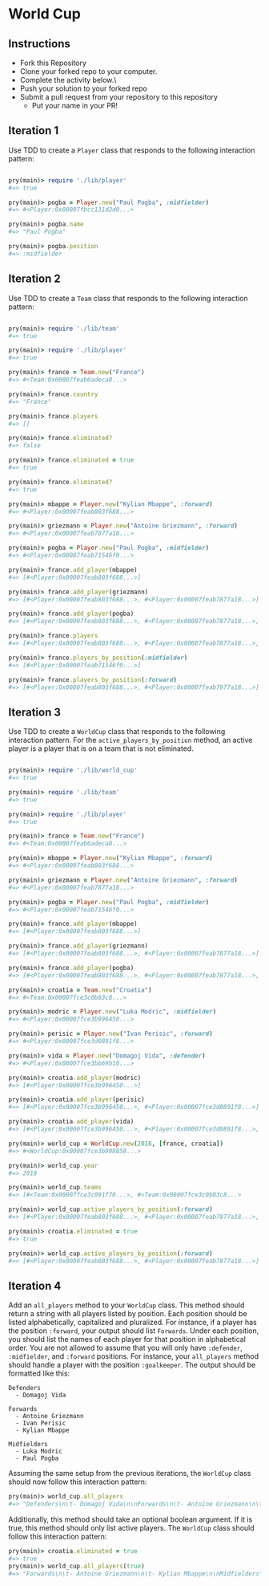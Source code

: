 # World Cup

## Instructions

* Fork this Repository
* Clone your forked repo to your computer.
* Complete the activity below.\
* Push your solution to your forked repo
* Submit a pull request from your repository to this repository
  * Put your name in your PR!

## Iteration 1

Use TDD to create a `Player` class that responds to the following interaction pattern:

```ruby

pry(main)> require './lib/player'
#=> true

pry(main)> pogba = Player.new("Paul Pogba", :midfielder)
#=> #<Player:0x00007fbcc131d2d0...>

pry(main)> pogba.name
#=> "Paul Pogba"

pry(main)> pogba.position
#=> :midfielder
```

## Iteration 2

Use TDD to create a `Team` class that responds to the following interaction pattern:

```ruby

pry(main)> require './lib/team'
#=> true

pry(main)> require './lib/player'
#=> true

pry(main)> france = Team.new("France")
#=> #<Team:0x00007feab6adeca8...>

pry(main)> france.country
#=> "France"

pry(main)> france.players
#=> []

pry(main)> france.eliminated?
#=> false

pry(main)> france.eliminated = true
#=> true

pry(main)> france.eliminated?
#=> true

pry(main)> mbappe = Player.new("Kylian Mbappe", :forward)
#=> #<Player:0x00007feab803f688...>

pry(main)> griezmann = Player.new("Antoine Griezmann", :forward)
#=> #<Player:0x00007feab7877a18...>

pry(main)> pogba = Player.new("Paul Pogba", :midfielder)
#=> #<Player:0x00007feab71546f0...>

pry(main)> france.add_player(mbappe)
#=> [#<Player:0x00007feab803f688...>]

pry(main)> france.add_player(griezmann)
#=> [#<Player:0x00007feab803f688...>, #<Player:0x00007feab7877a18...>]

pry(main)> france.add_player(pogba)
#=> [#<Player:0x00007feab803f688...>, #<Player:0x00007feab7877a18...>, #<Player:0x00007feab71546f0...>]

pry(main)> france.players
#=> [#<Player:0x00007feab803f688...>, #<Player:0x00007feab7877a18...>, #<Player:0x00007feab71546f0...>]

pry(main)> france.players_by_position(:midfielder)
#=> [#<Player:0x00007feab71546f0...>]

pry(main)> france.players_by_position(:forward)
#=> [#<Player:0x00007feab803f688...>, #<Player:0x00007feab7877a18...>]
```

## Iteration 3

Use TDD to create a `WorldCup` class that responds to the following interaction pattern. For the `active_players_by_position` method, an active player is a player that is on a team that is not eliminated.

```ruby

pry(main)> require './lib/world_cup'
#=> true

pry(main)> require './lib/team'
#=> true

pry(main)> require './lib/player'
#=> true

pry(main)> france = Team.new("France")
#=> #<Team:0x00007feab6adeca8...>

pry(main)> mbappe = Player.new("Kylian Mbappe", :forward)
#=> #<Player:0x00007feab803f688...>

pry(main)> griezmann = Player.new("Antoine Griezmann", :forward)
#=> #<Player:0x00007feab7877a18...>

pry(main)> pogba = Player.new("Paul Pogba", :midfielder)
#=> #<Player:0x00007feab71546f0...>

pry(main)> france.add_player(mbappe)
#=> [#<Player:0x00007feab803f688...>]

pry(main)> france.add_player(griezmann)
#=> [#<Player:0x00007feab803f688...>, #<Player:0x00007feab7877a18...>]

pry(main)> france.add_player(pogba)
#=> [#<Player:0x00007feab803f688...>, #<Player:0x00007feab7877a18...>, #<Player:0x00007feab71546f0...>]

pry(main)> croatia = Team.new("Croatia")
#=> #<Team:0x00007fce3c0b83c8...>

pry(main)> modric = Player.new("Luka Modric", :midfielder)
#=> #<Player:0x00007fce3b996450...>

pry(main)> perisic = Player.new("Ivan Perisic", :forward)
#=> #<Player:0x00007fce3d0891f8...>

pry(main)> vida = Player.new("Domagoj Vida", :defender)
#=> #<Player:0x00007fce3bb69b10...>

pry(main)> croatia.add_player(modric)
#=> [#<Player:0x00007fce3b996450...>]

pry(main)> croatia.add_player(perisic)
#=> [#<Player:0x00007fce3b996450...>, #<Player:0x00007fce3d0891f8...>]

pry(main)> croatia.add_player(vida)
#=> [#<Player:0x00007fce3b996450...>, #<Player:0x00007fce3d0891f8...>, #<Player:0x00007fce3bb69b10...>]

pry(main)> world_cup = WorldCup.new(2018, [france, croatia])
#=> #<WorldCup:0x00007fce3b908858...>

pry(main)> world_cup.year
#=> 2018

pry(main)> world_cup.teams
#=> [#<Team:0x00007fce3c091f70...>, #<Team:0x00007fce3c0b83c8...>

pry(main)> world_cup.active_players_by_position(:forward)
#=> [#<Player:0x00007feab803f688...>, #<Player:0x00007feab7877a18...>, #<Player:0x00007fce3d0891f8...>]

pry(main)> croatia.eliminated = true
#=> true

pry(main)> world_cup.active_players_by_position(:forward)
#=> [#<Player:0x00007feab803f688...>, #<Player:0x00007feab7877a18...>]
```

## Iteration 4

Add an `all_players` method to your `WorldCup` class. This method should return a string with all players listed by position. Each position should be listed alphabetically, capitalized and pluralized. For instance, if a player has the position `:forward`, your output should list `Forwards`. Under each position, you should list the names of each player for that position in alphabetical order. You are not allowed to assume that you will only have `:defender`, `:midfielder`, and `:forward` positions. For instance, your `all_players` method should handle a player with the position `:goalkeeper`. The output should be formatted like this:

```
Defenders
  - Domagoj Vida

Forwards
  - Antoine Griezmann
  - Ivan Perisic
  - Kylian Mbappe

Midfielders
  - Luka Modric
  - Paul Pogba
```

Assuming the same setup from the previous iterations, the `WorldCup` class should now follow this interaction pattern:

```ruby
pry(main)> world_cup.all_players
#=> "Defenders\n\t- Domagoj Vida\n\nForwards\n\t- Antoine Griezmann\n\t- Ivan Perisic\n\t- Kylian Mbappe\n\nMidfielders\n\t- Luka Modric\n\t- Paul Pogba"
```

Additionally, this method should take an optional boolean argument. If it is true, this method should only list active players. The `WorldCup` class should follow this interaction pattern:

```ruby
pry(main)> croatia.eliminated = true
#=> true
pry(main)> world_cup.all_players(true)
#=> "Forwards\n\t- Antoine Griezmann\n\t- Kylian Mbappe\n\nMidfielders\n\t- Paul Pogba"
```
